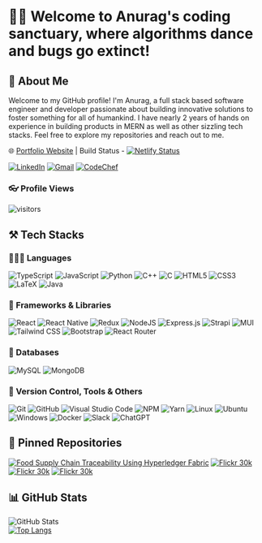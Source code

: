 # 👋🏻 Welcome to Anurag's coding sanctuary, where algorithms dance and bugs go extinct!

## 🎨 About Me

Welcome to my GitHub profile! I'm Anurag, a full stack based software engineer and developer passionate about building innovative solutions to foster something for all of humankind. I have nearly 2 years of hands on experience in building products in MERN as well as other sizzling tech stacks. Feel free to explore my repositories and reach out to me.

🌐 [Portfolio Website](https://anuragy.com) | Build Status - [![Netlify Status](https://api.netlify.com/api/v1/badges/22d77b1c-a42b-40b6-85c2-8688f7fbcb47/deploy-status)](https://app.netlify.com/sites/anuragy/deploys) 

[![LinkedIn](https://img.shields.io/badge/LinkedIn-anurag--yadav--10-blue?logo=linkedin&labelColor=black)](https://www.linkedin.com/in/anurag-yadav-10) [![Gmail](https://img.shields.io/badge/Gmail-anuragdyadav2001-red?logo=gmail&labelColor=black)](mailto:anuragdyadav2001@gmail.com) [![CodeChef](https://img.shields.io/badge/CodeChef-AnuMessi10-brown?logo=codechef&labelColor=black)](https://www.codechef.com/users/anumessi10)

### 👓 Profile Views
![visitors](https://profile-counter.glitch.me/anumessi10/count.svg?align=center)

## ⚒ Tech Stacks

### 👩🏻‍💻 Languages

![TypeScript](https://img.shields.io/badge/typescript-%23007ACC.svg?style=for-the-badge&logo=typescript&logoColor=white) ![JavaScript](https://img.shields.io/badge/javascript-%23323330.svg?style=for-the-badge&logo=javascript&logoColor=%23F7DF1E) ![Python](https://img.shields.io/badge/python-3670A0?style=for-the-badge&logo=python&logoColor=ffdd54) ![C++](https://img.shields.io/badge/C++-%2300599C.svg?style=for-the-badge&logo=c%2B%2B&logoColor=white) ![C](https://img.shields.io/badge/C-%2300599C.svg?style=for-the-badge&logo=c&logoColor=white) ![HTML5](https://img.shields.io/badge/html5-%23E34F26.svg?style=for-the-badge&logo=html5&logoColor=white) ![CSS3](https://img.shields.io/badge/css3-%231572B6.svg?style=for-the-badge&logo=css3&logoColor=white) ![LaTeX](https://img.shields.io/badge/latex-%23008080.svg?style=for-the-badge&logo=latex&logoColor=white) ![Java](https://img.shields.io/badge/java-%23ED8B00.svg?style=for-the-badge&logo=openjdk&logoColor=white)

### 🧩 Frameworks & Libraries

![React](https://img.shields.io/badge/react-%2320232a.svg?style=for-the-badge&logo=react&logoColor=%2361DAFB) ![React Native](https://img.shields.io/badge/react_native-%2320232a.svg?style=for-the-badge&logo=react&logoColor=%2361DAFB) ![Redux](https://img.shields.io/badge/redux-%23593d88.svg?style=for-the-badge&logo=redux&logoColor=white) ![NodeJS](https://img.shields.io/badge/node.js-6DA55F?style=for-the-badge&logo=node.js&logoColor=white) ![Express.js](https://img.shields.io/badge/express.js-%23404d59.svg?style=for-the-badge&logo=express&logoColor=%2361DAFB) ![Strapi](https://img.shields.io/badge/strapi-%232E7EEA.svg?style=for-the-badge&logo=strapi&logoColor=white) ![MUI](https://img.shields.io/badge/MUI-%230081CB.svg?style=for-the-badge&logo=mui&logoColor=white) ![Tailwind CSS](https://img.shields.io/badge/Tailwind_CSS-%2338B2AC.svg?style=for-the-badge&logo=tailwind-css&logoColor=white) ![Bootstrap](https://img.shields.io/badge/Bootstrap-%23563D7C.svg?style=for-the-badge&logo=bootstrap&logoColor=white) ![React Router](https://img.shields.io/badge/React_Router-CA4245?style=for-the-badge&logo=react-router&logoColor=white)

### 💾 Databases

![MySQL](https://img.shields.io/badge/mysql-%2300f.svg?style=for-the-badge&logo=mysql&logoColor=white) ![MongoDB](https://img.shields.io/badge/MongoDB-%234ea94b.svg?style=for-the-badge&logo=mongodb&logoColor=white)

### 🔄 Version Control, Tools & Others

![Git](https://img.shields.io/badge/Git-%23F05032.svg?style=for-the-badge&logo=git&logoColor=white) ![GitHub](https://img.shields.io/badge/GitHub-%23181717.svg?style=for-the-badge&logo=github&logoColor=white) ![Visual Studio Code](https://img.shields.io/badge/Visual%20Studio%20Code-0078d7.svg?style=for-the-badge&logo=visual-studio-code&logoColor=white) ![NPM](https://img.shields.io/badge/NPM-%23CB3837.svg?style=for-the-badge&logo=npm&logoColor=white) ![Yarn](https://img.shields.io/badge/yarn-%232C8EBB.svg?style=for-the-badge&logo=yarn&logoColor=white) ![Linux](https://img.shields.io/badge/Linux-FCC624?style=for-the-badge&logo=linux&logoColor=black) ![Ubuntu](https://img.shields.io/badge/Ubuntu-E95420?style=for-the-badge&logo=ubuntu&logoColor=white) ![Windows](https://img.shields.io/badge/Windows-0078D6?style=for-the-badge&logo=windows&logoColor=white) ![Docker](https://img.shields.io/badge/Docker-%232496ED.svg?style=for-the-badge&logo=docker&logoColor=white) ![Slack](https://img.shields.io/badge/Slack-4A154B?style=for-the-badge&logo=slack&logoColor=white) ![ChatGPT](https://img.shields.io/badge/chatGPT-74aa9c?style=for-the-badge&logo=openai&logoColor=white)

## 📌 Pinned Repositories

[![Food Supply Chain Traceability Using Hyperledger Fabric](https://github-readme-stats.vercel.app/api/pin/?username=AnuMessi10&repo=hyperledger-food-supply-chain&theme=react)](https://github.com/AnuMessi10/hyperledger-food-supply-chain)
[![Flickr 30k](https://github-readme-stats.vercel.app/api/pin/?username=AnuMessi10&repo=Flickr30k-Image-Caption-Generator&theme=react)](https://github.com/AnuMessi10/Flickr30k-Image-Caption-Generator)
[![Flickr 30k](https://github-readme-stats.vercel.app/api/pin/?username=AnuMessi10&repo=encryptofy&theme=react)](https://github.com/AnuMessi10/encryptofy)
[![Flickr 30k](https://github-readme-stats.vercel.app/api/pin/?username=AnuMessi10&repo=customer-segmentation&theme=react)](https://github.com/AnuMessi10/customer-segmentation)

## 📊 GitHub Stats

![GitHub Stats](https://github-readme-stats.vercel.app/api?username=AnuMessi10&show_icons=true&theme=react&count_private=true)  
[![Top Langs](https://github-readme-stats.vercel.app/api/top-langs/?username=AnuMessi10&theme=react&langs_count=6&layout=compact)](https://github.com/AnuMessi10/github-readme-stats)
